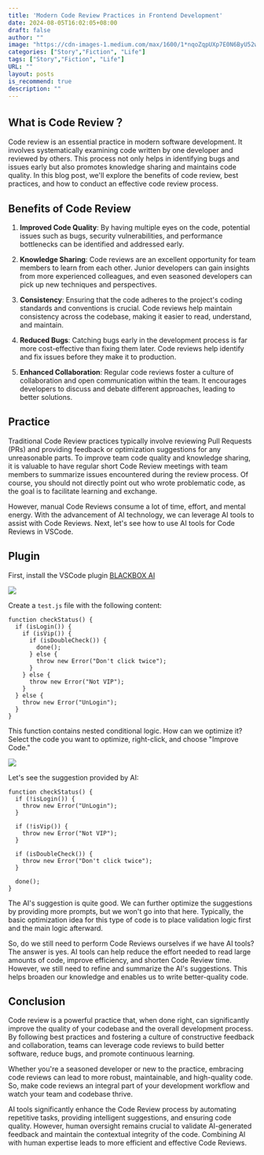 ```yaml
---
title: 'Modern Code Review Practices in Frontend Development'
date: 2024-08-05T16:02:05+08:00
draft: false
author: ""
image: "https://cdn-images-1.medium.com/max/1600/1*nqoZqpUXp7E0N6ByU52waQ.png"
categories: ["Story","Fiction", "Life"]
tags: ["Story","Fiction", "Life"]
URL: ""
layout: posts
is_recommend: true
description: ""
---
```


## What is Code Review？

Code review is an essential practice in modern software development. It involves systematically examining code written by one developer and reviewed by others. This process not only helps in identifying bugs and issues early but also promotes knowledge sharing and maintains code quality. In this blog post, we'll explore the benefits of code review, best practices, and how to conduct an effective code review process.

## Benefits of Code Review

1. **Improved Code Quality**: By having multiple eyes on the code, potential issues such as bugs, security vulnerabilities, and performance bottlenecks can be identified and addressed early.

2. **Knowledge Sharing**: Code reviews are an excellent opportunity for team members to learn from each other. Junior developers can gain insights from more experienced colleagues, and even seasoned developers can pick up new techniques and perspectives.

3. **Consistency**: Ensuring that the code adheres to the project's coding standards and conventions is crucial. Code reviews help maintain consistency across the codebase, making it easier to read, understand, and maintain.

4. **Reduced Bugs**: Catching bugs early in the development process is far more cost-effective than fixing them later. Code reviews help identify and fix issues before they make it to production.

5. **Enhanced Collaboration**: Regular code reviews foster a culture of collaboration and open communication within the team. It encourages developers to discuss and debate different approaches, leading to better solutions.

## Practice

Traditional Code Review practices typically involve reviewing Pull Requests (PRs) and providing feedback or optimization suggestions for any unreasonable parts. To improve team code quality and knowledge sharing, it is valuable to have regular short Code Review meetings with team members to summarize issues encountered during the review process. Of course, you should not directly point out who wrote problematic code, as the goal is to facilitate learning and exchange.

However, manual Code Reviews consume a lot of time, effort, and mental energy. With the advancement of AI technology, we can leverage AI tools to assist with Code Reviews. Next, let's see how to use AI tools for Code Reviews in VSCode.

## Plugin

First, install the VSCode plugin [BLACKBOX AI](https://marketplace.visualstudio.com/items?itemName=Blackboxapp.blackbox)

![](https://cdn-images-1.medium.com/max/1600/1*4ndvW_4JG6zGZA0KFLYvsg.png)

Create a `test.js` file with the following content:

```
function checkStatus() {
  if (isLogin()) {
    if (isVip()) {
      if (isDoubleCheck()) {
        done();
      } else {
        throw new Error("Don't click twice");
      }
    } else {
      throw new Error("Not VIP");
    }
  } else {
    throw new Error("UnLogin");
  }
}
```

This function contains nested conditional logic. How can we optimize it? Select the code you want to optimize, right-click, and choose "Improve Code."

![](https://cdn-images-1.medium.com/max/1600/1*Hql--ELGmN0bVApXnt3xGg.gif)

Let's see the suggestion provided by AI:

```
function checkStatus() {
  if (!isLogin()) {
    throw new Error("UnLogin");
  }

  if (!isVip()) {
    throw new Error("Not VIP");
  }

  if (isDoubleCheck()) {
    throw new Error("Don't click twice");
  }

  done();
}
```

The AI's suggestion is quite good. We can further optimize the suggestions by providing more prompts, but we won't go into that here. Typically, the basic optimization idea for this type of code is to place validation logic first and the main logic afterward.

So, do we still need to perform Code Reviews ourselves if we have AI tools? The answer is yes. AI tools can help reduce the effort needed to read large amounts of code, improve efficiency, and shorten Code Review time. However, we still need to refine and summarize the AI's suggestions. This helps broaden our knowledge and enables us to write better-quality code.

## Conclusion

Code review is a powerful practice that, when done right, can significantly improve the quality of your codebase and the overall development process. By following best practices and fostering a culture of constructive feedback and collaboration, teams can leverage code reviews to build better software, reduce bugs, and promote continuous learning.

Whether you're a seasoned developer or new to the practice, embracing code reviews can lead to more robust, maintainable, and high-quality code. So, make code reviews an integral part of your development workflow and watch your team and codebase thrive.

AI tools significantly enhance the Code Review process by automating repetitive tasks, providing intelligent suggestions, and ensuring code quality. However, human oversight remains crucial to validate AI-generated feedback and maintain the contextual integrity of the code. Combining AI with human expertise leads to more efficient and effective Code Reviews.

